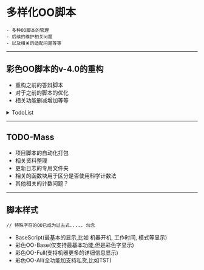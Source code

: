 # 多样化OO脚本
    - 多种OO脚本的管理
    - 后续的维护相关问题
    - 以及相关的适配问题等等

---

 ## 彩色OO脚本的v-4.0的重构
  - 重构之前的答辩脚本
  - 对于之前的脚本的优化
  - 相关功能删减增加等等


<details>
<summary>TodoList</summary>

- [ ] 重构相关最基本的显示功能
- [ ] 基本功能作为OO一个独立版本 BaseScript_version
- [ ] BaseScript不带其它色彩字,同时作为其他脚本的依赖
- [ ] 脚本样式多个实现 [脚本样式](#脚本样式)
- [ ] 减少脚本相关的硬编码特别是数值计算等
- [ ] OO数据库显示信息相关的问题
- [ ] 修复塔斯汀TST的小太阳错误信息问题
- [ ] TST引力透镜相关信息显示错误问题

</details>

---
 ## TODO-Mass
 - 项目脚本的自动化打包
 - 相关资料整理
 - 更新日志的专用文件夹
 - 相关的函数块用于区分是否使用科学计数法
 - 其他相关的计数问题？

---
 ## 脚本样式
    // 特殊字符的OO已成为过去式..... 勿念
 - BaseScript(最基本的显示,比如 机器开机, 工作时间, 模式等显示)
 - 彩色OO-Base(仅支持最基本功能,但是彩色字显示)
 - 彩色OO-Full(支持机器更多的详细信息显示)
 - 彩色OO-All(全功能加支持私货,比如TST)